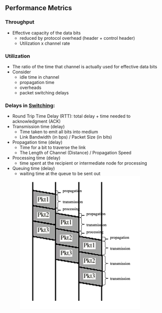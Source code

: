 ## Performance Metrics

### Throughput
- Effective capacity of the data bits 
	- reduced by protocol overhead (header + control header)
	- Utilization x  channel rate
### Utilization
- The ratio of the time that channel is actually used for effective data bits
- Consider 
	- idle time in channel
	- propagation time
	- overheads
	- packet switching delays
### Delays in [Switching](Switching.md):
- Round Trip  Time Delay (RTT): total delay + time needed to acknowledgment (ACK)
- Transmission time (delay)
	- Time taken to emit all bits into medium
	- Link Bandwidth (in bps) / Packet Size (in bits)
- Propagation time (delay)
	- Time for a bit to traverse the link
	-  The Length of Channel (Distance) / Propagation Speed
- Processing time (delay)
	- time spent at the recipient or intermediate node for processing
- Queuing time (delay)
	- waiting time at the queue to be sent out
![](Attachments/Delay.png)
